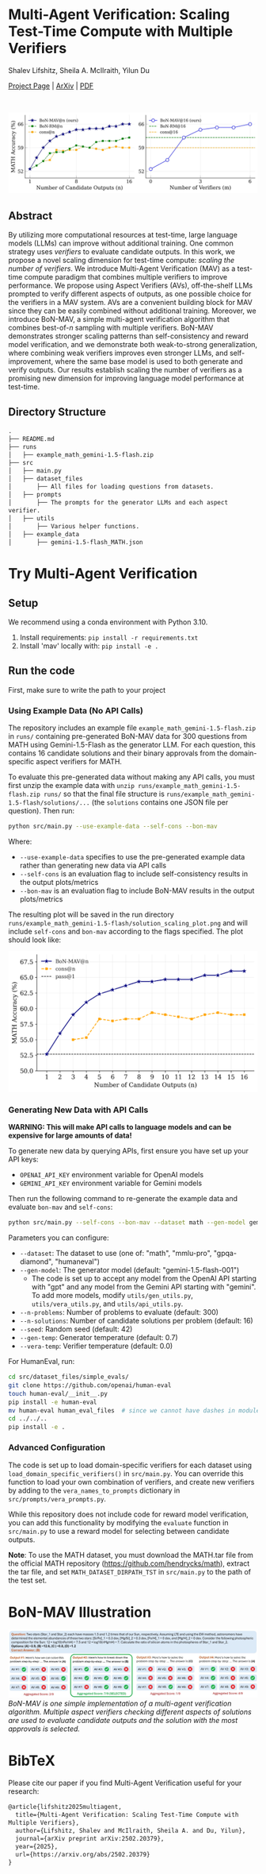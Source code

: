 # Multi-Agent Verification: Scaling Test-Time Compute with Multiple Verifiers

Shalev Lifshitz, Sheila A. McIlraith, Yilun Du

[Project Page](https://ardalabs.ai/MultiAgentVerification) | [ArXiv](https://arxiv.org/abs/2502.20379) | [PDF](https://arxiv.org/pdf/2502.20379)

<br>

![Scaling Along Two Dimensions](images/teaser.jpg)

## Abstract

By utilizing more computational resources at test-time, large language models (LLMs) can improve without additional training. One common strategy uses *verifiers* to evaluate candidate outputs. In this work, we propose a novel scaling dimension for test-time compute: *scaling the number of verifiers*. We introduce Multi-Agent Verification (MAV) as a test-time compute paradigm that combines multiple verifiers to improve performance. We propose using Aspect Verifiers (AVs), off-the-shelf LLMs prompted to verify different aspects of outputs, as one possible choice for the verifiers in a MAV system. AVs are a convenient building block for MAV since they can be easily combined without additional training. Moreover, we introduce BoN-MAV, a simple multi-agent verification algorithm that combines best-of-*n* sampling with multiple verifiers. BoN-MAV demonstrates stronger scaling patterns than self-consistency and reward model verification, and we demonstrate both weak-to-strong generalization, where combining weak verifiers improves even stronger LLMs, and self-improvement, where the same base model is used to both generate and verify outputs. Our results establish scaling the number of verifiers as a promising new dimension for improving language model performance at test-time.

## Directory Structure

```
.
├── README.md
├── runs
│   ├── example_math_gemini-1.5-flash.zip
├── src
│   ├── main.py
│   ├── dataset_files
│       ├── All files for loading questions from datasets.
│   ├── prompts
│       ├── The prompts for the generator LLMs and each aspect verifier.
│   ├── utils
│       ├── Various helper functions.
│   ├── example_data
│       ├── gemini-1.5-flash_MATH.json
```

# Try Multi-Agent Verification

## Setup

We recommend using a conda environment with Python 3.10.

1. Install requirements: `pip install -r requirements.txt` 
2. Install 'mav' locally with: `pip install -e .`

## Run the code

First, make sure to write the path to your project 

### Using Example Data (No API Calls)

The repository includes an example file `example_math_gemini-1.5-flash.zip` in `runs/` containing pre-generated BoN-MAV data for 300 questions from MATH using Gemini-1.5-Flash as the generator LLM. For each question, this contains 16 candidate solutions and their binary approvals from the domain-specific aspect verifiers for MATH.

To evaluate this pre-generated data without making any API calls, you must first unzip the example data with `unzip runs/example_math_gemini-1.5-flash.zip runs/` so that the final file structure is `runs/example_math_gemini-1.5-flash/solutions/...` (the `solutions` contains one JSON file per question). Then run:
```bash
python src/main.py --use-example-data --self-cons --bon-mav
```

Where:
- `--use-example-data` specifies to use the pre-generated example data rather than generating new data via API calls
- `--self-cons` is an evaluation flag to include self-consistency results in the output plots/metrics
- `--bon-mav` is an evaluation flag to include BoN-MAV results in the output plots/metrics

The resulting plot will be saved in the run directory `runs/example_math_gemini-1.5-flash/solution_scaling_plot.png` and will include `self-cons` and `bon-mav` according to the flags specified. The plot should look like:

![Example Solution Scaling Plot](images/example_solution_scaling_plot.png)

### Generating New Data with API Calls

**WARNING: This will make API calls to language models and can be expensive for large amounts of data!**

To generate new data by querying APIs, first ensure you have set up your API keys:
- `OPENAI_API_KEY` environment variable for OpenAI models
- `GEMINI_API_KEY` environment variable for Gemini models

Then run the following command to re-generate the example data and evaluate `bon-mav` and `self-cons`:

```bash
python src/main.py --self-cons --bon-mav --dataset math --gen-model gemini-1.5-flash-001 --n-problems 300 --n-solutions 16
```

Parameters you can configure:
- `--dataset`: The dataset to use (one of: "math", "mmlu-pro", "gpqa-diamond", "humaneval")
- `--gen-model`: The generator model (default: "gemini-1.5-flash-001")
  - The code is set up to accept any model from the OpenAI API starting with "gpt" and any model from the Gemini API starting with "gemini". To add more models, modify `utils/gen_utils.py`, `utils/vera_utils.py`, and `utils/api_utils.py`.
- `--n-problems`: Number of problems to evaluate (default: 300)
- `--n-solutions`: Number of candidate solutions per problem (default: 16)
- `--seed`: Random seed (default: 42)
- `--gen-temp`: Generator temperature (default: 0.7)
- `--vera-temp`: Verifier temperature (default: 0.0)

For HumanEval, run:

```bash
cd src/dataset_files/simple_evals/
git clone https://github.com/openai/human-eval
touch human-eval/__init__.py
pip install -e human-eval
mv human-eval human_eval_files  # since we cannot have dashes in module names
cd ../../..
pip install -e .
```

### Advanced Configuration

The code is set up to load domain-specific verifiers for each dataset using `load_domain_specific_verifiers()` in `src/main.py`. You can override this function to load your own combination of verifiers, and create new verifiers by adding to the `vera_names_to_prompts` dictionary in `src/prompts/vera_prompts.py`.

While this repository does not include code for reward model verification, you can add this functionality by modifying the `evaluate` function in `src/main.py` to use a reward model for selecting between candidate outputs.

**Note**: To use the MATH dataset, you must download the MATH.tar file from the official MATH repository (https://github.com/hendrycks/math), extract the tar file, and set `MATH_DATASET_DIRPATH_TST` in `src/main.py` to the path of the test set.

# BoN-MAV Illustration

![BoN-MAV Multi-Agent Verification](images/bon_mav_multi.jpg)
*BoN-MAV is one simple implementation of a multi-agent verification algorithm. Multiple aspect verifiers checking different aspects of solutions are used to evaluate candidate outputs and the solution with the most approvals is selected.*

# BibTeX

Please cite our paper if you find Multi-Agent Verification useful for your research:
```
@article{lifshitz2025multiagent,
  title={Multi-Agent Verification: Scaling Test-Time Compute with Multiple Verifiers},
  author={Lifshitz, Shalev and McIlraith, Sheila A. and Du, Yilun},
  journal={arXiv preprint arXiv:2502.20379},
  year={2025},
  url={https://arxiv.org/abs/2502.20379}
}
```